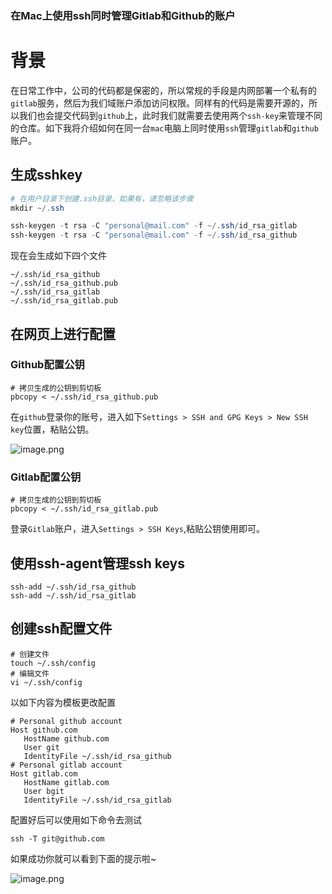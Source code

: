 ### 在Mac上使用ssh同时管理Gitlab和Github的账户

# 背景

在日常工作中，公司的代码都是保密的，所以常规的手段是内网部署一个私有的`gitlab`服务，然后为我们域账户添加访问权限。同样有的代码是需要开源的，所以我们也会提交代码到`github`上，此时我们就需要去使用两个`ssh-key`来管理不同的仓库。如下我将介绍如何在同一台`mac`电脑上同时使用`ssh`管理`gitlab`和`github`账户。

## 生成sshkey

```powershell
# 在用户目录下创建.ssh目录，如果有，请忽略该步骤
mkdir ~/.ssh

ssh-keygen -t rsa -C "personal@mail.com" -f ~/.ssh/id_rsa_gitlab
ssh-keygen -t rsa -C "personal@mail.com" -f ~/.ssh/id_rsa_github
```

现在会生成如下四个文件

```
~/.ssh/id_rsa_github
~/.ssh/id_rsa_github.pub
~/.ssh/id_rsa_gitlab
~/.ssh/id_rsa_gitlab.pub
```

## 在网页上进行配置

### Github配置公钥

```shell
# 拷贝生成的公钥到剪切板
pbcopy < ~/.ssh/id_rsa_github.pub
```

在`github`登录你的账号，进入如下`Settings > SSH and GPG Keys > New SSH key`位置，粘贴公钥。

![image.png](https://p3-juejin.byteimg.com/tos-cn-i-k3u1fbpfcp/8356e285eeb347fdad747defee411da6~tplv-k3u1fbpfcp-zoom-in-crop-mark:1304:0:0:0.awebp)

### Gitlab配置公钥

```shell
# 拷贝生成的公钥到剪切板
pbcopy < ~/.ssh/id_rsa_gitlab.pub
```

登录`Gitlab`账户，进入`Settings > SSH Keys`,粘贴公钥使用即可。

## 使用ssh-agent管理ssh keys

```shell
ssh-add ~/.ssh/id_rsa_github
ssh-add ~/.ssh/id_rsa_gitlab
```

## 创建ssh配置文件

```shell
# 创建文件
touch ~/.ssh/config
# 编辑文件
vi ~/.ssh/config
```

以如下内容为模板更改配置

```
# Personal github account
Host github.com
   HostName github.com
   User git
   IdentityFile ~/.ssh/id_rsa_github
# Personal gitlab account
Host gitlab.com
   HostName gitlab.com
   User bgit
   IdentityFile ~/.ssh/id_rsa_gitlab
```

配置好后可以使用如下命令去测试

```shell
ssh -T git@github.com
```

如果成功你就可以看到下面的提示啦~

![image.png](https://p1-juejin.byteimg.com/tos-cn-i-k3u1fbpfcp/28d6480bb59d4a7fb3a4bf750be4aeef~tplv-k3u1fbpfcp-zoom-in-crop-mark:1304:0:0:0.awebp)

